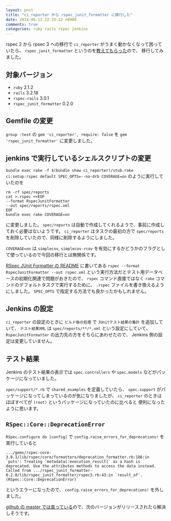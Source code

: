 ```yaml
---
layout: post
title: "ci_reporter から rspec_junit_formatter に移行した"
date: 2014-06-13 22:33:12 +0900
comments: true
categories: ruby rails rspec jenkins
---
```

rspec 2 から rpsec 3 への移行で `ci_reporter` がうまく動かなくなって困っていたら、
`rspec_junit_formatter` というのを[教えてもらった](https://twitter.com/joker1007/status/477372843601055744)ので、
移行してみました。

<!--more-->

## 対象バージョン

- `ruby` 2.1.2
- `rails` 3.2.18
- `rspec-rails` 3.0.1
- `rspec_junit_formatter` 0.2.0

## Gemfile の変更

`group :test` の `gem 'ci_reporter', require: false` を `gem 'rspec_junit_formatter'` に変更しました。

## jenkins で実行しているシェルスクリプトの変更

`bundle exec rake -f $(bundle show ci_reporter)/stub.rake ci:setup:rspec default SPEC_OPTS=--no-drb COVERAGE=on`
のように実行していたのを

```
rm -rf spec/reports
cat >.rspec <<EOF
--format RspecJunitFormatter
--out spec/reports/rspec.xml
EOF
bundle exec rake COVERAGE=on
```

に変更しました。
`spec/reports` は自動で作成してくれるようで、事前に作成しておく必要はないようです。
`ci_reporter` はタスクの最初の方で `spec/reports` を削除していたので、同様に削除するようにしました。

`COVERAGE=on` は `simplecov`, `simplecov-rcov` を有効にするかどうかのフラグとして使っているので今回の移行とは無関係です。

[RSpec JUnit Formatter の README](https://github.com/sj26/rspec_junit_formatter) に書いてある
`rspec --format RspecJunitFormatter --out rspec.xml`
という実行方法だとテスト用データベースの初期化関連で問題がおきたので、
`rspec` コマンド直接ではなく `rake` コマンドのデフォルトタスクで実行するために、
`.rspec` ファイルを書き換えるようにしました。
`SPEC_OPTS` で指定する方法でも良かったかもしれません。

## Jenkins の設定

`ci_reporter` の設定のときに
`ビルド後の処理` で `JUnitテスト結果の集計` を追加していて、
`テスト結果XML` は `spec/reports/**/*.xml` という設定にしていて、
`RspecJunitFormatter` の出力先の方をそちらにあわせたので、
Jenkins 側の設定は変更していません。

## テスト結果

Jenkins のテスト結果の表示では `spec.controllers` や `spec.models` などがパッケージになっていました。

`spec/support/*.rb` で `shared_examples` を定義していたら、
`spec.support` がパッケージになってしまっているのが気になりましたが、
`ci_reporter` のときはほぼすべてが `(root)` というパッケージになっていたのに比べると
便利になったように思います。

## `RSpec::Core::DeprecationError`

`RSpec.configure do |config|` で `config.raise_errors_for_deprecations!` を実行していると

    .../gems/rspec-core-3.0.1/lib/rspec/core/formatters/deprecation_formatter.rb:186:in `puts': Treating `metadata[:execution_result]` as a hash is deprecated. Use the attributes methods to access the data instead. Called from .../rspec_junit_formatter-0.2.0/lib/rspec_junit_formatter/rspec3.rb:43:in `result_of'. (RSpec::Core::DeprecationError)`

というエラーになったので、
`config.raise_errors_for_deprecations!`
を外しました。

[github の master では直っている](https://github.com/sj26/rspec_junit_formatter/commit/96f0115f7dabbea623f04b60dc23519683f39cfa)ので、次のバージョンがリリースされたら解決しそうです。
